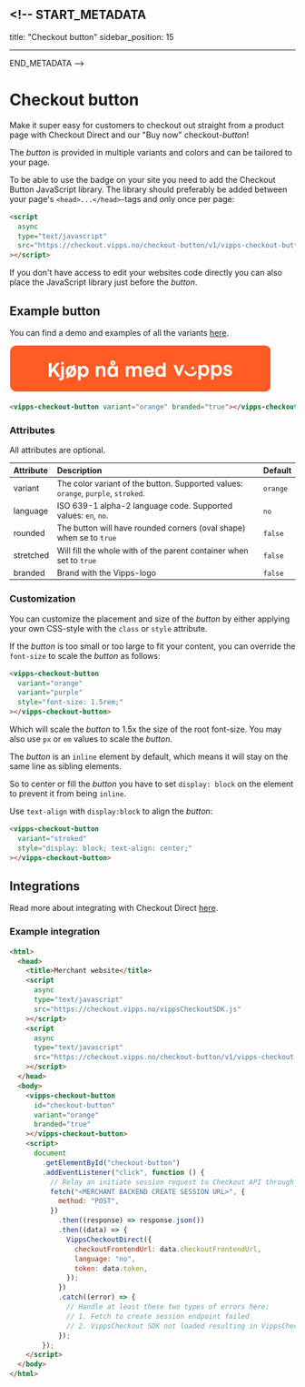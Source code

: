 ## <!-- START_METADATA

title: "Checkout button"
sidebar_position: 15

---

END_METADATA -->

# Checkout button

Make it super easy for customers to checkout out straight from a product page with Checkout Direct and our "Buy now" checkout-_button_!

The _button_ is provided in multiple variants and colors and can be tailored to your page.

To be able to use the badge on your site you need to add the Checkout Button JavaScript library.
The library should preferably be added between your page's `<head>...</head>`-tags and only once per page:

```html
<script
  async
  type="text/javascript"
  src="https://checkout.vipps.no/checkout-button/v1/vipps-checkout-button.js"
></script>
```

If you don't have access to edit your websites code directly you can also place the JavaScript library just before the _button_.

## Example button

You can find a demo and examples of all the variants [here](https://checkout.vipps.no/checkout-button/v1).

![Checkout Button](resources/vipps-checkout-button.png)

```html
<vipps-checkout-button variant="orange" branded="true"></vipps-checkout-button>
```

### Attributes

All attributes are optional.

| Attribute | Description                                                                       | Default  |
| :-------- | :-------------------------------------------------------------------------------- | :------- |
| variant   | The color variant of the button. Supported values: `orange`, `purple`, `stroked`. | `orange` |
| language  | ISO 639-1 alpha-2 language code. Supported values: `en`, `no`.                    | `no`     |
| rounded   | The button will have rounded corners (oval shape) when se to `true`               | `false`  |
| stretched | Will fill the whole with of the parent container when set to `true`               | `false`  |
| branded   | Brand with the Vipps-logo                                                         | `false`  |

### Customization

You can customize the placement and size of the _button_ by either applying your own CSS-style with the `class` or `style` attribute.

If the _button_ is too small or too large to fit your content, you can override the `font-size` to scale the _button_ as follows:

```html
<vipps-checkout-button
  variant="orange"
  variant="purple"
  style="font-size: 1.5rem;"
></vipps-checkout-button>
```

Which will scale the _button_ to 1.5x the size of the root font-size. You may also use `px` or `em` values to scale the _button_.

The _button_ is an `inline` element by default, which means it will stay on the same line as sibling elements.

So to center or fill the _button_ you have to set `display: block` on the element to prevent it from being `inline`.

Use `text-align` with `display:block` to align the _button_:

```html
<vipps-checkout-button
  variant="stroked"
  style="display: block; text-align: center;"
></vipps-checkout-button>
```

## Integrations

Read more about integrating with Checkout Direct [here](vipps-checkout-api.md#alternative-2-vipps-checkout-direct---we-handle-the-checkout-and-redirect-the-user-back-to-you).

### Example integration

```html
<html>
  <head>
    <title>Merchant website</title>
    <script
      async
      type="text/javascript"
      src="https://checkout.vipps.no/vippsCheckoutSDK.js"
    ></script>
    <script
      async
      type="text/javascript"
      src="https://checkout.vipps.no/checkout-button/v1/vipps-checkout-button.js"
    ></script>
  </head>
  <body>
    <vipps-checkout-button
      id="checkout-button"
      variant="orange"
      branded="true"
    ></vipps-checkout-button>
    <script>
      document
        .getElementById("checkout-button")
        .addEventListener("click", function () {
          // Relay an initiate session request to Checkout API through the merchant's backend
          fetch("<MERCHANT BACKEND CREATE SESSION URL>", {
            method: "POST",
          })
            .then((response) => response.json())
            .then((data) => {
              VippsCheckoutDirect({
                checkoutFrontendUrl: data.checkoutFrontendUrl,
                language: "no",
                token: data.token,
              });
            })
            .catch((error) => {
              // Handle at least these two types of errors here:
              // 1. Fetch to create session endpoint failed
              // 2. VippsCheckout SDK not loaded resulting in VippsCheckout not being defined
            });
        });
    </script>
  </body>
</html>
```
